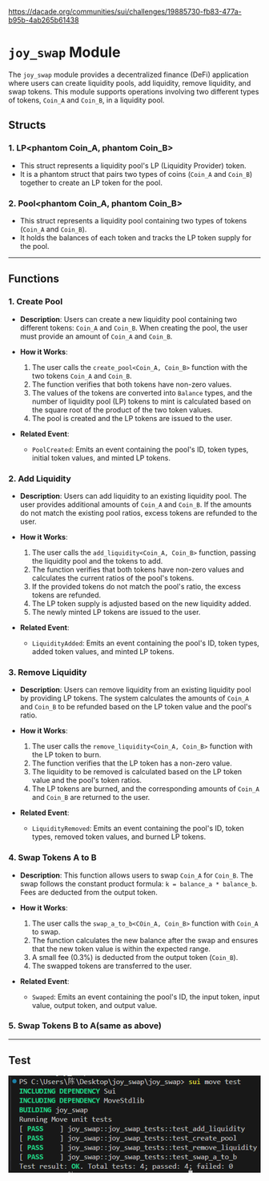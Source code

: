 https://dacade.org/communities/sui/challenges/19885730-fb83-477a-b95b-4ab265b61438
# `joy_swap` Module

The `joy_swap` module provides a decentralized finance (DeFi) application where users can create liquidity pools, add liquidity, remove liquidity, and swap tokens. This module supports operations involving two different types of tokens, `Coin_A` and `Coin_B`, in a liquidity pool.

## Structs

### 1. **LP<phantom Coin_A, phantom Coin_B>**
+ This struct represents a liquidity pool's LP (Liquidity Provider) token. 
+ It is a phantom struct that pairs two types of coins (`Coin_A` and `Coin_B`) together to create an LP token for the pool.

### 2. **Pool<phantom Coin_A, phantom Coin_B>**
+ This struct represents a liquidity pool containing two types of tokens (`Coin_A` and `Coin_B`). 
+ It holds the balances of each token and tracks the LP token supply for the pool.
---

## Functions

### 1. **Create Pool**
   - **Description**: Users can create a new liquidity pool containing two different tokens: `Coin_A` and `Coin_B`. When creating the pool, the user must provide an amount of `Coin_A` and `Coin_B`.
   - **How it Works**:
     1. The user calls the `create_pool<Coin_A, Coin_B>` function with the two tokens `Coin_A` and `Coin_B`.
     2. The function verifies that both tokens have non-zero values.
     3. The values of the tokens are converted into `Balance` types, and the number of liquidity pool (LP) tokens to mint is calculated based on the square root of the product of the two token values.
     4. The pool is created and the LP tokens are issued to the user.
   
   - **Related Event**:
     - `PoolCreated`: Emits an event containing the pool's ID, token types, initial token values, and minted LP tokens.

### 2. **Add Liquidity**
   - **Description**: Users can add liquidity to an existing liquidity pool. The user provides additional amounts of `Coin_A` and `Coin_B`. If the amounts do not match the existing pool ratios, excess tokens are refunded to the user.
   - **How it Works**:
     1. The user calls the `add_liquidity<Coin_A, Coin_B>` function, passing the liquidity pool and the tokens to add.
     2. The function verifies that both tokens have non-zero values and calculates the current ratios of the pool's tokens.
     3. If the provided tokens do not match the pool's ratio, the excess tokens are refunded.
     4. The LP token supply is adjusted based on the new liquidity added.
     5. The newly minted LP tokens are issued to the user.
   
   - **Related Event**:
     - `LiquidityAdded`: Emits an event containing the pool's ID, token types, added token values, and minted LP tokens.

### 3. **Remove Liquidity**
   - **Description**: Users can remove liquidity from an existing liquidity pool by providing LP tokens. The system calculates the amounts of `Coin_A` and `Coin_B` to be refunded based on the LP token value and the pool's ratio.
   - **How it Works**:
     1. The user calls the `remove_liquidity<Coin_A, Coin_B>` function with the LP token to burn.
     2. The function verifies that the LP token has a non-zero value.
     3. The liquidity to be removed is calculated based on the LP token value and the pool's token ratios.
     4. The LP tokens are burned, and the corresponding amounts of `Coin_A` and `Coin_B` are returned to the user.
   
   - **Related Event**:
     - `LiquidityRemoved`: Emits an event containing the pool's ID, token types, removed token values, and burned LP tokens.

### 4. **Swap Tokens A to B**
   - **Description**: This function allows users to swap `Coin_A` for `Coin_B`. The swap follows the constant product formula: `k = balance_a * balance_b`. Fees are deducted from the output token.
   - **How it Works**:
     1. The user calls the `swap_a_to_b<COin_A, Coin_B>` function with `Coin_A` to swap.
     2. The function calculates the new balance after the swap and ensures that the new token value is within the expected range.
     3. A small fee (0.3%) is deducted from the output token (`Coin_B`).
     4. The swapped tokens are transferred to the user.
   
   - **Related Event**:
     - `Swaped`: Emits an event containing the pool's ID, the input token, input value, output token, and output value.

### 5. **Swap Tokens B to A(same as above)**
---

## Test
![](test.png)